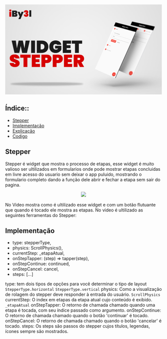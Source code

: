 ![APRESENTAÇÃO](https://github.com/iBy3l/Stepper_Flutter/blob/main/assets/ABERTURA.jpg)
##  Índice::
- [Stepper](#stapper)
- [Implementação](#implementação)
- [Explicação](#explicacao)
- [Codigo](#codigo)

## Stepper
Stepper é widget que mostra o processo de etapas, esse widget é muito valioso ser ultilizados em formularios onde 
pode mostrar etapas concluidas em livre acesso do usuario sem deixar o app puluido, mostrando o formulario completo 
dando a função dele abrir e fechar a etapa sem sair do pagina.

<p align="center"><img src="https://github.com/iBy3l/Stepper_Flutter/blob/main/assets/stepper.gif" width="200"></p>


No Video mostra como é ultilizado esse widget e com um botão flutuante que quando é tocado ele mostra as etapas.
No video é ultilizado as seguintes ferramentas do Stepper:

## Implementação
- type: stepperType,
- physics: ScrollPhysics(),
- currentStep: _etapaAtual,
- onStepTapper: (step) => tapper(step),
- onStepContinue: continued,
- onStepCancel: cancel,
- steps: <Step>[...]
  
 type: tem dois tipos de opções para você determinar o tipo de layout `StepperType.horizontal` `StepperType.vertical`
 physics: Como a visualização de rolagem do stepper deve responder à entrada do usuário. `ScrollPhysics`
 currentStep: O index em etapas da etapa atual cujo conteúdo é exibido. `_etapaAtual`
 onStepTapper: O retorno de chamada chamado quando uma etapa é tocada, com seu índice passado como argumento.
 onStepContinue: O retorno de chamada chamado quando o botão 'continuar' é tocado.
 onStepCancel: O retorno de chamada chamado quando o botão 'cancelar' é tocado.
 steps: Os steps são passos do stepper cujos títulos, legendas, ícones sempre são mostrados.




